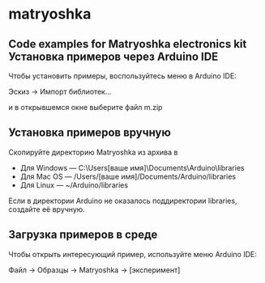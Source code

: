 # matryoshka
Code examples for Matryoshka electronics kit
Установка примеров через Arduino IDE
------------------------------------

Чтобы установить примеры, воспользуйтесь меню в Arduino IDE: 

Эскиз → Импорт библиотек...

и в открывшемся окне выберите файл m.zip


Установка примеров вручную
--------------------------

Скопируйте директорию Matryoshka из архива в

* Для Windows — C:\Users\[ваше имя]\Documents\Arduino\libraries
* Для Mac OS  — /Users/[ваше имя]/Documents/Arduino/libraries
* Для Linux   — ~/Arduino/libraries

Если в директории Arduino не оказалось поддиректории libraries,
создайте её вручную.

Загрузка примеров в среде
-------------------------

Чтобы открыть интересующий пример, используйте меню Arduino IDE:

Файл → Образцы → Matryoshka → [эксперимент]
